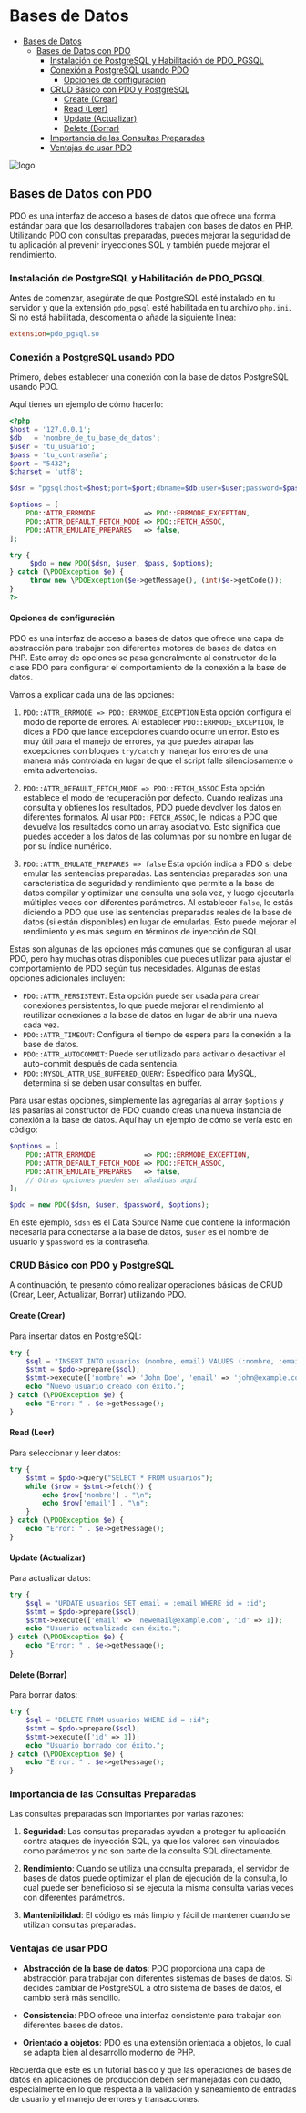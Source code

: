# Bases de Datos

- [Bases de Datos](#bases-de-datos)
  - [Bases de Datos con PDO](#bases-de-datos-con-pdo)
    - [Instalación de PostgreSQL y Habilitación de PDO\_PGSQL](#instalación-de-postgresql-y-habilitación-de-pdo_pgsql)
    - [Conexión a PostgreSQL usando PDO](#conexión-a-postgresql-usando-pdo)
      - [Opciones de configuración](#opciones-de-configuración)
    - [CRUD Básico con PDO y PostgreSQL](#crud-básico-con-pdo-y-postgresql)
      - [Create (Crear)](#create-crear)
      - [Read (Leer)](#read-leer)
      - [Update (Actualizar)](#update-actualizar)
      - [Delete (Borrar)](#delete-borrar)
    - [Importancia de las Consultas Preparadas](#importancia-de-las-consultas-preparadas)
    - [Ventajas de usar PDO](#ventajas-de-usar-pdo)

![logo](./images/01-logo.png)


## Bases de Datos con PDO

PDO es una interfaz de acceso a bases de datos que ofrece una forma estándar para que los desarrolladores trabajen con bases de datos en PHP. Utilizando PDO con consultas preparadas, puedes mejorar la seguridad de tu aplicación al prevenir inyecciones SQL y también puede mejorar el rendimiento.

### Instalación de PostgreSQL y Habilitación de PDO_PGSQL

Antes de comenzar, asegúrate de que PostgreSQL esté instalado en tu servidor y que la extensión `pdo_pgsql` esté habilitada en tu archivo `php.ini`. Si no está habilitada, descomenta o añade la siguiente línea:

```ini
extension=pdo_pgsql.so
```

### Conexión a PostgreSQL usando PDO

Primero, debes establecer una conexión con la base de datos PostgreSQL usando PDO. 

Aquí tienes un ejemplo de cómo hacerlo:

```php
<?php
$host = '127.0.0.1';
$db   = 'nombre_de_tu_base_de_datos';
$user = 'tu_usuario';
$pass = 'tu_contraseña';
$port = "5432";
$charset = 'utf8';

$dsn = "pgsql:host=$host;port=$port;dbname=$db;user=$user;password=$pass";

$options = [
    PDO::ATTR_ERRMODE            => PDO::ERRMODE_EXCEPTION,
    PDO::ATTR_DEFAULT_FETCH_MODE => PDO::FETCH_ASSOC,
    PDO::ATTR_EMULATE_PREPARES   => false,
];

try {
     $pdo = new PDO($dsn, $user, $pass, $options);
} catch (\PDOException $e) {
     throw new \PDOException($e->getMessage(), (int)$e->getCode());
}
?>
```

#### Opciones de configuración

PDO es una interfaz de acceso a bases de datos que ofrece una capa de abstracción para trabajar con diferentes motores de bases de datos en PHP. Este array de opciones se pasa generalmente al constructor de la clase PDO para configurar el comportamiento de la conexión a la base de datos.

Vamos a explicar cada una de las opciones:

1. `PDO::ATTR_ERRMODE => PDO::ERRMODE_EXCEPTION`
   Esta opción configura el modo de reporte de errores. Al establecer `PDO::ERRMODE_EXCEPTION`, le dices a PDO que lance excepciones cuando ocurre un error. Esto es muy útil para el manejo de errores, ya que puedes atrapar las excepciones con bloques `try/catch` y manejar los errores de una manera más controlada en lugar de que el script falle silenciosamente o emita advertencias.

2. `PDO::ATTR_DEFAULT_FETCH_MODE => PDO::FETCH_ASSOC`
   Esta opción establece el modo de recuperación por defecto. Cuando realizas una consulta y obtienes los resultados, PDO puede devolver los datos en diferentes formatos. Al usar `PDO::FETCH_ASSOC`, le indicas a PDO que devuelva los resultados como un array asociativo. Esto significa que puedes acceder a los datos de las columnas por su nombre en lugar de por su índice numérico.

3. `PDO::ATTR_EMULATE_PREPARES => false`
   Esta opción indica a PDO si debe emular las sentencias preparadas. Las sentencias preparadas son una característica de seguridad y rendimiento que permite a la base de datos compilar y optimizar una consulta una sola vez, y luego ejecutarla múltiples veces con diferentes parámetros. Al establecer `false`, le estás diciendo a PDO que use las sentencias preparadas reales de la base de datos (si están disponibles) en lugar de emularlas. Esto puede mejorar el rendimiento y es más seguro en términos de inyección de SQL.

Estas son algunas de las opciones más comunes que se configuran al usar PDO, pero hay muchas otras disponibles que puedes utilizar para ajustar el comportamiento de PDO según tus necesidades. Algunas de estas opciones adicionales incluyen:

- `PDO::ATTR_PERSISTENT`: Esta opción puede ser usada para crear conexiones persistentes, lo que puede mejorar el rendimiento al reutilizar conexiones a la base de datos en lugar de abrir una nueva cada vez.
- `PDO::ATTR_TIMEOUT`: Configura el tiempo de espera para la conexión a la base de datos.
- `PDO::ATTR_AUTOCOMMIT`: Puede ser utilizado para activar o desactivar el auto-commit después de cada sentencia.
- `PDO::MYSQL_ATTR_USE_BUFFERED_QUERY`: Específico para MySQL, determina si se deben usar consultas en buffer.

Para usar estas opciones, simplemente las agregarías al array `$options` y las pasarías al constructor de PDO cuando creas una nueva instancia de conexión a la base de datos. Aquí hay un ejemplo de cómo se vería esto en código:

```php
$options = [
    PDO::ATTR_ERRMODE            => PDO::ERRMODE_EXCEPTION,
    PDO::ATTR_DEFAULT_FETCH_MODE => PDO::FETCH_ASSOC,
    PDO::ATTR_EMULATE_PREPARES   => false,
    // Otras opciones pueden ser añadidas aquí
];

$pdo = new PDO($dsn, $user, $password, $options);
```

En este ejemplo, `$dsn` es el Data Source Name que contiene la información necesaria para conectarse a la base de datos, `$user` es el nombre de usuario y `$password` es la contraseña.

### CRUD Básico con PDO y PostgreSQL

A continuación, te presento cómo realizar operaciones básicas de CRUD (Crear, Leer, Actualizar, Borrar) utilizando PDO.

#### Create (Crear)

Para insertar datos en PostgreSQL:

```php
try {
    $sql = "INSERT INTO usuarios (nombre, email) VALUES (:nombre, :email)";
    $stmt = $pdo->prepare($sql);
    $stmt->execute(['nombre' => 'John Doe', 'email' => 'john@example.com']);
    echo "Nuevo usuario creado con éxito.";
} catch (\PDOException $e) {
    echo "Error: " . $e->getMessage();
}
```

#### Read (Leer)

Para seleccionar y leer datos:

```php
try {
    $stmt = $pdo->query("SELECT * FROM usuarios");
    while ($row = $stmt->fetch()) {
        echo $row['nombre'] . "\n";
        echo $row['email'] . "\n";
    }
} catch (\PDOException $e) {
    echo "Error: " . $e->getMessage();
}
```

#### Update (Actualizar)

Para actualizar datos:

```php
try {
    $sql = "UPDATE usuarios SET email = :email WHERE id = :id";
    $stmt = $pdo->prepare($sql);
    $stmt->execute(['email' => 'newemail@example.com', 'id' => 1]);
    echo "Usuario actualizado con éxito.";
} catch (\PDOException $e) {
    echo "Error: " . $e->getMessage();
}
```

#### Delete (Borrar)

Para borrar datos:

```php
try {
    $sql = "DELETE FROM usuarios WHERE id = :id";
    $stmt = $pdo->prepare($sql);
    $stmt->execute(['id' => 1]);
    echo "Usuario borrado con éxito.";
} catch (\PDOException $e) {
    echo "Error: " . $e->getMessage();
}
```

### Importancia de las Consultas Preparadas

Las consultas preparadas son importantes por varias razones:

1. **Seguridad**: Las consultas preparadas ayudan a proteger tu aplicación contra ataques de inyección SQL, ya que los valores son vinculados como parámetros y no son parte de la consulta SQL directamente.

2. **Rendimiento**: Cuando se utiliza una consulta preparada, el servidor de bases de datos puede optimizar el plan de ejecución de la consulta, lo cual puede ser beneficioso si se ejecuta la misma consulta varias veces con diferentes parámetros.

3. **Mantenibilidad**: El código es más limpio y fácil de mantener cuando se utilizan consultas preparadas.

### Ventajas de usar PDO

- **Abstracción de la base de datos**: PDO proporciona una capa de abstracción para trabajar con diferentes sistemas de bases de datos. Si decides cambiar de PostgreSQL a otro sistema de bases de datos, el cambio será más sencillo.

- **Consistencia**: PDO ofrece una interfaz consistente para trabajar con diferentes bases de datos.

- **Orientado a objetos**: PDO es una extensión orientada a objetos, lo cual se adapta bien al desarrollo moderno de PHP.

Recuerda que este es un tutorial básico y que las operaciones de bases de datos en aplicaciones de producción deben ser manejadas con cuidado, especialmente en lo que respecta a la validación y saneamiento de entradas de usuario y el manejo de errores y transacciones.